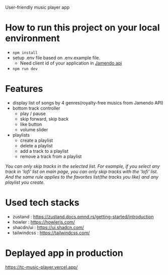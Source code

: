 User-friendly music player app

# How to run this project on your local environment

- `npm install`
- setup .env file based on .env.example file.
  - Need client id of your application in [Jamendo api](https://devportal.jamendo.com)
- `npm run dev`

# Features

- display list of songs by 4 genres(royalty-free musics from Jamendo API)
- bottom track controller
  - play / pause
  - skip forward, skip back
  - like button
  - volume slider
- playlists
  - create a playlist
  - delete a playlist
  - add a track to a playlist
  - remove a track from a playlist

_You can only skip tracks in the selected list. For example, if you select any track in 'lofi' list on main page, you can only skip tracks with the 'lofi' list. And the same rule applies to the favorites list(the tracks you like) and any playlist you create._

# Used tech stacks

- zustand : https://zustand.docs.pmnd.rs/getting-started/introduction
- howler : https://howlerjs.com/
- shacdn/ui : https://ui.shadcn.com/
- tailwindcss : https://tailwindcss.com/

# Deplayed app in production

https://tc-music-player.vercel.app/

